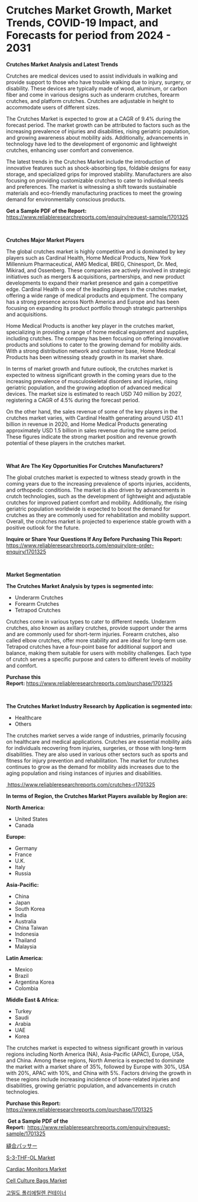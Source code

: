 <p><h1>Crutches Market Growth, Market Trends, COVID-19 Impact, and Forecasts for period from 2024 - 2031</h1></p><p><strong>Crutches Market Analysis and Latest Trends</strong></p>
<p><p>Crutches are medical devices used to assist individuals in walking and provide support to those who have trouble walking due to injury, surgery, or disability. These devices are typically made of wood, aluminum, or carbon fiber and come in various designs such as underarm crutches, forearm crutches, and platform crutches. Crutches are adjustable in height to accommodate users of different sizes.</p><p>The Crutches Market is expected to grow at a CAGR of 9.4% during the forecast period. The market growth can be attributed to factors such as the increasing prevalence of injuries and disabilities, rising geriatric population, and growing awareness about mobility aids. Additionally, advancements in technology have led to the development of ergonomic and lightweight crutches, enhancing user comfort and convenience.</p><p>The latest trends in the Crutches Market include the introduction of innovative features such as shock-absorbing tips, foldable designs for easy storage, and specialized grips for improved stability. Manufacturers are also focusing on providing customizable crutches to cater to individual needs and preferences. The market is witnessing a shift towards sustainable materials and eco-friendly manufacturing practices to meet the growing demand for environmentally conscious products.</p></p>
<p><strong>Get a Sample PDF of the Report:&nbsp;</strong> <a href="https://www.reliableresearchreports.com/enquiry/request-sample/1701325">https://www.reliableresearchreports.com/enquiry/request-sample/1701325</a></p>
<p>&nbsp;</p>
<p><strong>Crutches Major Market Players</strong></p>
<p><p>The global crutches market is highly competitive and is dominated by key players such as Cardinal Health, Home Medical Products, New York Millennium Pharmaceutical, AMG Medical, BREG, Chinesport, Dr. Med, Mikirad, and Ossenberg. These companies are actively involved in strategic initiatives such as mergers & acquisitions, partnerships, and new product developments to expand their market presence and gain a competitive edge. Cardinal Health is one of the leading players in the crutches market, offering a wide range of medical products and equipment. The company has a strong presence across North America and Europe and has been focusing on expanding its product portfolio through strategic partnerships and acquisitions.</p><p>Home Medical Products is another key player in the crutches market, specializing in providing a range of home medical equipment and supplies, including crutches. The company has been focusing on offering innovative products and solutions to cater to the growing demand for mobility aids. With a strong distribution network and customer base, Home Medical Products has been witnessing steady growth in its market share.</p><p>In terms of market growth and future outlook, the crutches market is expected to witness significant growth in the coming years due to the increasing prevalence of musculoskeletal disorders and injuries, rising geriatric population, and the growing adoption of advanced medical devices. The market size is estimated to reach USD 740 million by 2027, registering a CAGR of 4.5% during the forecast period.</p><p>On the other hand, the sales revenue of some of the key players in the crutches market varies, with Cardinal Health generating around USD 41.1 billion in revenue in 2020, and Home Medical Products generating approximately USD 1.5 billion in sales revenue during the same period. These figures indicate the strong market position and revenue growth potential of these players in the crutches market.</p></p>
<p>&nbsp;</p>
<p><strong>What Are The Key Opportunities For Crutches Manufacturers?</strong></p>
<p><p>The global crutches market is expected to witness steady growth in the coming years due to the increasing prevalence of sports injuries, accidents, and orthopedic conditions. The market is also driven by advancements in crutch technologies, such as the development of lightweight and adjustable crutches for improved patient comfort and mobility. Additionally, the rising geriatric population worldwide is expected to boost the demand for crutches as they are commonly used for rehabilitation and mobility support. Overall, the crutches market is projected to experience stable growth with a positive outlook for the future.</p></p>
<p><strong>Inquire or Share Your Questions If Any Before Purchasing This Report:</strong> <a href="https://www.reliableresearchreports.com/enquiry/pre-order-enquiry/1701325">https://www.reliableresearchreports.com/enquiry/pre-order-enquiry/1701325</a></p>
<p>&nbsp;</p>
<p><strong>Market Segmentation</strong></p>
<p><strong>The Crutches Market Analysis by types is segmented into:</strong></p>
<p><ul><li>Underarm Crutches</li><li>Forearm Crutches</li><li>Tetrapod Crutches</li></ul></p>
<p><p>Crutches come in various types to cater to different needs. Underarm crutches, also known as axillary crutches, provide support under the arms and are commonly used for short-term injuries. Forearm crutches, also called elbow crutches, offer more stability and are ideal for long-term use. Tetrapod crutches have a four-point base for additional support and balance, making them suitable for users with mobility challenges. Each type of crutch serves a specific purpose and caters to different levels of mobility and comfort.</p></p>
<p><strong>Purchase this Report:&nbsp;</strong><a href="https://www.reliableresearchreports.com/purchase/1701325">https://www.reliableresearchreports.com/purchase/1701325</a></p>
<p>&nbsp;</p>
<p><strong>The Crutches Market Industry Research by Application is segmented into:</strong></p>
<p><ul><li>Healthcare</li><li>Others</li></ul></p>
<p><p>The crutches market serves a wide range of industries, primarily focusing on healthcare and medical applications. Crutches are essential mobility aids for individuals recovering from injuries, surgeries, or those with long-term disabilities. They are also used in various other sectors such as sports and fitness for injury prevention and rehabilitation. The market for crutches continues to grow as the demand for mobility aids increases due to the aging population and rising instances of injuries and disabilities.</p></p>
<p><a href="https://www.reliableresearchreports.com/crutches-r1701325">&nbsp;https://www.reliableresearchreports.com/crutches-r1701325</a></p>
<p><strong>In terms of Region, the Crutches Market Players available by Region are:</strong></p>
<p>
    <p> <strong> North America: </strong>
        <ul>
            <li>United States</li>
            <li>Canada</li>
        </ul>
        </p> 
    <p> <strong> Europe: </strong>
        <ul>
            <li>Germany</li>
            <li>France</li>
            <li>U.K.</li>
            <li>Italy</li>
            <li>Russia</li>
        </ul>
        </p> 
    <p> <strong> Asia-Pacific: </strong>
        <ul>
            <li>China</li>
            <li>Japan</li>
            <li>South Korea</li>
            <li>India</li>
            <li>Australia</li>
            <li>China Taiwan</li>
            <li>Indonesia</li>
            <li>Thailand</li>
            <li>Malaysia</li>
        </ul>
        </p> 
    <p> <strong> Latin America: </strong>
        <ul>
            <li>Mexico</li>
            <li>Brazil</li>
            <li>Argentina Korea</li>
            <li>Colombia</li>
        </ul>
        </p> 
    <p> <strong> Middle East & Africa: </strong>
        <ul>
            <li>Turkey</li>
            <li>Saudi</li>
            <li>Arabia</li>
            <li>UAE</li>
            <li>Korea</li>
        </ul>
    </p>
    </p>
<p><p>The crutches market is expected to witness significant growth in various regions including North America (NA), Asia-Pacific (APAC), Europe, USA, and China. Among these regions, North America is expected to dominate the market with a market share of 35%, followed by Europe with 30%, USA with 20%, APAC with 10%, and China with 5%. Factors driving the growth in these regions include increasing incidence of bone-related injuries and disabilities, growing geriatric population, and advancements in crutch technologies.</p></p>
<p><strong>Purchase this Report: </strong><a href="https://www.reliableresearchreports.com/purchase/1701325">https://www.reliableresearchreports.com/purchase/1701325</a></p>
<p>&nbsp;<strong>Get a Sample PDF of the Report:&nbsp;&nbsp;</strong><a href="https://www.reliableresearchreports.com/enquiry/request-sample/1701325">https://www.reliableresearchreports.com/enquiry/request-sample/1701325</a></p>
<p><strong></strong></p>
<p><p><a href="https://github.com/andrade7361/Market-Research-Report-List-1/blob/main/686699949447.md">縫合パッサー</a></p><p><a href="https://issuu.com/reportprime-2/docs/s-3-thf-ol-market-size-2030.pptx">S-3-THF-OL Market</a></p><p><a href="https://github.com/Sinjinluong3e0awx2m195k76/Market-Research-Report-List-2/blob/main/cardiac-monitors-market.md">Cardiac Monitors Market</a></p><p><a href="https://github.com/shotows/Market-Research-Report-List-2/blob/main/cell-culture-bags-market.md">Cell Culture Bags Market</a></p><p><a href="https://github.com/jntpkh496620/Market-Research-Report-List-2/blob/main/338439244239.md">고밀도 폴리에틸렌 컨테이너</a></p></p>
